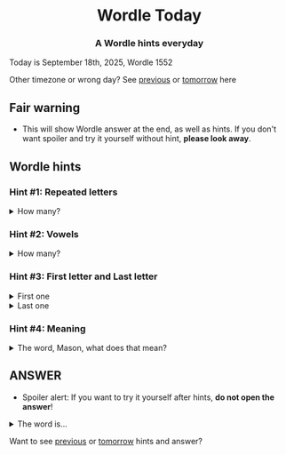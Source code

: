 <h1 align="center">
Wordle Today
</h1>

<h3 align="center">
A Wordle hints everyday
</h3>

Today is September 18th, 2025, Wordle 1552

Other timezone or wrong day? See [previous](PREVIOUS.md) or [tomorrow](TOMORROW.md) here

## Fair warning
- This will show Wordle answer at the end, as well as hints. If you don't want spoiler and try it yourself without hint, **please look away**.

## Wordle hints

### Hint #1: Repeated letters
<details>
  <summary>How many?</summary>
  Zero repeated letters.
</details>

### Hint #2: Vowels
<details>
  <summary>How many?</summary>
  There are 2 vowels. 
</details>

### Hint #3: First letter and Last letter
<details>
  <summary>First one</summary>
  Begins with the letter "K"
</details>
<details>
  <summary>Last one</summary>
  Ends with the letter "E"
</details>

### Hint #4: Meaning
<details>
  <summary>The word, Mason, what does that mean?</summary>
  A utensil or a tool designed for cutting, consisting of a flat piece of hard material, usually steel or other metal (the blade), usually sharpened on one edge, attached to a handle. The blade may be pointed for piercing.
</details>

## ANSWER
- Spoiler alert: If you want to try it yourself after hints, **do not open the answer**!

<details>
  <summary>The word is...</summary>
  KNIFE
</details>

Want to see [previous](PREVIOUS.md) or [tomorrow](TOMORROW.md) hints and answer?